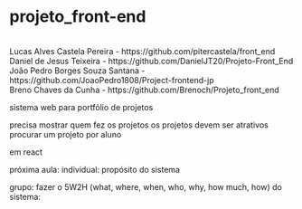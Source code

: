 # projeto_front-end

<br>
Lucas Alves Castela Pereira - https://github.com/pitercastela/front_end
<br>
Daniel de Jesus Teixeira - https://github.com/DanielJT20/Projeto-Front_End
<br>
João Pedro Borges Souza Santana - https://github.com/JoaoPedro1808/Project-frontend-jp
<br>
Breno Chaves da Cunha - https://github.com/Brenoch/Projeto_front_end

<br>



sistema web para portfólio de projetos

precisa mostrar quem fez os projetos
os projetos devem ser atrativos
procurar um projeto por aluno

em react

próxima aula:
individual:
propósito do sistema

grupo:
fazer o 5W2H (what, where, when, who, why, how much, how) do sistema:
